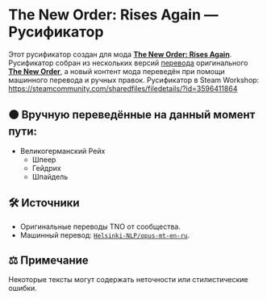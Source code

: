 # The New Order: Rises Again — Русификатор

Этот русификатор создан для мода [**The New Order: Rises Again**](https://steamcommunity.com/sharedfiles/filedetails/?id=3406575658).
Русификатор собран из нескольких версий [перевода](https://steamcommunity.com/sharedfiles/filedetails/?id=2351077206) оригинального [**The New Order**](https://steamcommunity.com/sharedfiles/filedetails/?id=2438003901), а новый контент мода переведён при помощи машинного перевода и ручных правок.
Русификатор в Steam Workshop: https://steamcommunity.com/sharedfiles/filedetails/?id=3596411864

## 🟠 Вручную переведённые на данный момент пути:
- Великогерманский Рейх
  - Шпеер
  - Гейдрих
  - Шпайдель

## 🛠️ Источники
- Оригинальные переводы TNO от сообщества.
- Машинный перевод: [`Helsinki-NLP/opus-mt-en-ru`](https://huggingface.co/Helsinki-NLP/opus-mt-en-ru).

## ⚖️ Примечание
Некоторые тексты могут содержать неточности или стилистические ошибки.
